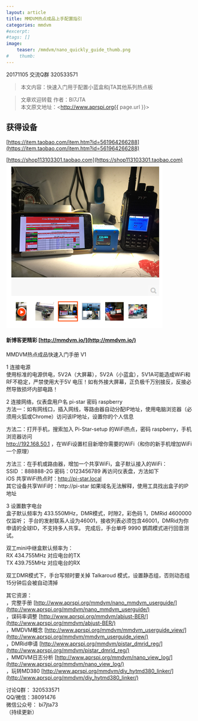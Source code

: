 ```yaml
---
layout: article
title: MMDVM热点成品上手配置指引
categories: mmdvm
#excerpt:
#tags: []
image:
    teaser: /mmdvm/nano_quickly_guide_thumb.png
#    thumb:
---
```


20171105 交流Q群 320533571     

> 本文内容：快速入门用于配置小蓝盒和jTA其他系列热点板

> 文章欢迎转载
> 作者：BI7JTA  
> 本文原文地址：<http://www.aprspi.org{{ page.url }}>   

## 获得设备    
[https://item.taobao.com/item.htm?id=561964266288](https://item.taobao.com/item.htm?id=561964266288)  

[https://shop113103301.taobao.com](https://shop113103301.taobao.com)  
![图片装载中](/images/mmdvm/nano_userguide_taobao.png)      

#### 新博客更精彩 [http://mmdvm.io/](http://mmdvm.io/)   

MMDVM热点成品快速入门手册 V1   

1 连接电源   
使用标准的电源供电，5V2A（大屏幕），5V2A（小蓝盒），5V1A可能造成WiFi和RF不稳定，严禁使用大于5V 电压！如有外接大屏幕，正负极千万别接反，反接必然导致损坏内部电路！   

2 连接网络，仪表盘用户名 pi-star 密码 raspberry   
方法一：如有网线口，插入网线，等路由器自动分配IP地址，使用电脑浏览器（必须用火狐或Chrome）访问该IP地址，设置你的个人信息   

方法二：打开手机，搜索加入 Pi-Star-setup 的WiFi热点，密码 raspberry，手机浏览器访问   
http://192.168.50.1 ，在WiFi设置栏目新增你需要的WiFi（和你的新手机增加WiFi一个原理）  

方法三：在手机或路由器，增加一个共享WiFi，盒子默认接入的WiFi：   
SSID ：888888-2G  密码：0123456789 再访问仪表盘，方法如下   
iOS 共享WiFi热点时：http://pi-star.local  
其它设备共享WiFi时：http://pi-star  如果域名无法解释，使用工具找出盒子的IP地址  

3 设置数字电台  
盒子默认频率为 433.550MHz，DMR模式，时隙2，彩色码 1，DMRid 4600000仅监听； 
手台的发射联系人设为46001，接收列表必须包含46001，DMRid为你申请的全球ID，不支持多人共享。
完成后，手台单呼 9990 鹦鹉模式进行回音测试。  

双工mini中继盒默认频率为：   
RX 434.755MHz  对应电台的TX    
TX 439.755MHz  对应电台的RX  

双工DMR模式下，手台写频时要关掉 Talkaroud 模式，设置静态组，否则动态组15分钟后会被自动清掉      

其它资源：  
，完整手册 [http://www.aprspi.org/mmdvm/nano_mmdvm_userguide/](http://www.aprspi.org/mmdvm/nano_mmdvm_userguide/)    
，误码率调整 [http://www.aprspi.org/mmdvm/abjust-BER/](http://www.aprspi.org/mmdvm/abjust-BER/)    
，MMDVM概念 [http://www.aprspi.org/mmdvm/mmdvm_userguide_view/](http://www.aprspi.org/mmdvm/mmdvm_userguide_view/)  
，DMRid申请 [http://www.aprspi.org/mmdvm/pistar_dmrid_reg/](http://www.aprspi.org/mmdvm/pistar_dmrid_reg/)  
，MMDVM日志分析 [http://www.aprspi.org/mmdvm/nano_view_log/](http://www.aprspi.org/mmdvm/nano_view_log/)  
，玩转MD380 [http://www.aprspi.org/mmdvm/diy_hytmd380_linker/](http://www.aprspi.org/mmdvm/diy_hytmd380_linker/)  

讨论Q群： 320533571   
QQ/微信：38091476  
微信公众号： bi7jta73  
（持续更新）







